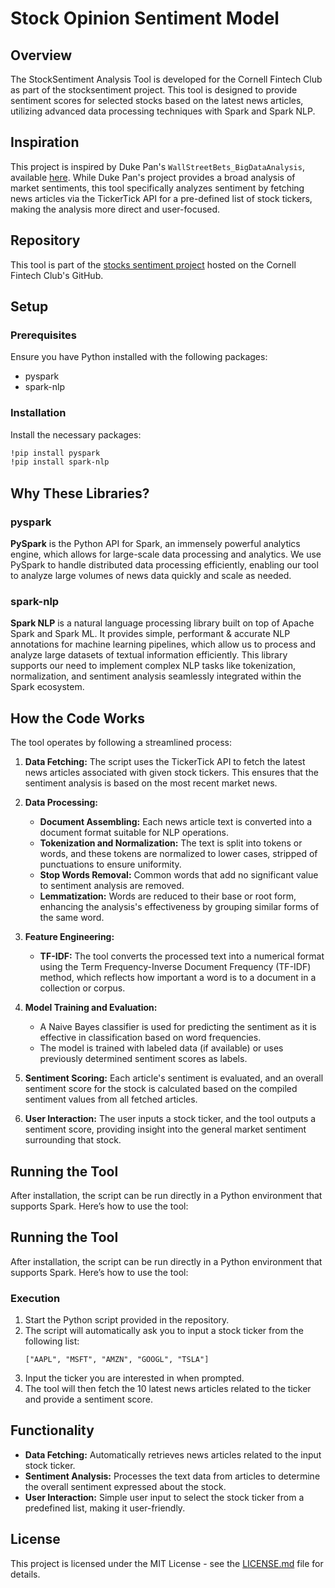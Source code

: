 # Stock Opinion Sentiment Model

## Overview
The StockSentiment Analysis Tool is developed for the Cornell Fintech Club as part of the stocksentiment project. This tool is designed to provide sentiment scores for selected stocks based on the latest news articles, utilizing advanced data processing techniques with Spark and Spark NLP.

## Inspiration
This project is inspired by Duke Pan's `WallStreetBets_BigDataAnalysis`, available [here](https://github.com/Fryingpannn/WallStreetBets_BigDataAnalysis). While Duke Pan's project provides a broad analysis of market sentiments, this tool specifically analyzes sentiment by fetching news articles via the TickerTick API for a pre-defined list of stock tickers, making the analysis more direct and user-focused.

## Repository
This tool is part of the [stocks sentiment project](https://github.com/Cornell-Fintech-Club/stocksentiment) hosted on the Cornell Fintech Club's GitHub.

## Setup

### Prerequisites
Ensure you have Python installed with the following packages:
- pyspark
- spark-nlp

### Installation
Install the necessary packages:
```bash
!pip install pyspark
!pip install spark-nlp
```

## Why These Libraries?

### pyspark
**PySpark** is the Python API for Spark, an immensely powerful analytics engine, which allows for large-scale data processing and analytics. We use PySpark to handle distributed data processing efficiently, enabling our tool to analyze large volumes of news data quickly and scale as needed.

### spark-nlp
**Spark NLP** is a natural language processing library built on top of Apache Spark and Spark ML. It provides simple, performant & accurate NLP annotations for machine learning pipelines, which allow us to process and analyze large datasets of textual information efficiently. This library supports our need to implement complex NLP tasks like tokenization, normalization, and sentiment analysis seamlessly integrated within the Spark ecosystem.

## How the Code Works
The tool operates by following a streamlined process:

1. **Data Fetching:** The script uses the TickerTick API to fetch the latest news articles associated with given stock tickers. This ensures that the sentiment analysis is based on the most recent market news.

2. **Data Processing:**
   - **Document Assembling:** Each news article text is converted into a document format suitable for NLP operations.
   - **Tokenization and Normalization:** The text is split into tokens or words, and these tokens are normalized to lower cases, stripped of punctuations to ensure uniformity.
   - **Stop Words Removal:** Common words that add no significant value to sentiment analysis are removed.
   - **Lemmatization:** Words are reduced to their base or root form, enhancing the analysis's effectiveness by grouping similar forms of the same word.

3. **Feature Engineering:**
   - **TF-IDF:** The tool converts the processed text into a numerical format using the Term Frequency-Inverse Document Frequency (TF-IDF) method, which reflects how important a word is to a document in a collection or corpus.

4. **Model Training and Evaluation:**
   - A Naive Bayes classifier is used for predicting the sentiment as it is effective in classification based on word frequencies.
   - The model is trained with labeled data (if available) or uses previously determined sentiment scores as labels.

5. **Sentiment Scoring:** Each article's sentiment is evaluated, and an overall sentiment score for the stock is calculated based on the compiled sentiment values from all fetched articles.

6. **User Interaction:** The user inputs a stock ticker, and the tool outputs a sentiment score, providing insight into the general market sentiment surrounding that stock.

## Running the Tool
After installation, the script can be run directly in a Python environment that supports Spark. Here’s how to use the tool:

## Running the Tool
After installation, the script can be run directly in a Python environment that supports Spark. Here’s how to use the tool:

### Execution
1. Start the Python script provided in the repository.
2. The script will automatically ask you to input a stock ticker from the following list:
   ```plaintext
   ["AAPL", "MSFT", "AMZN", "GOOGL", "TSLA"]
3. Input the ticker you are interested in when prompted.
4. The tool will then fetch the 10 latest news articles related to the ticker and provide a sentiment score.

## Functionality
- **Data Fetching:** Automatically retrieves news articles related to the input stock ticker.
- **Sentiment Analysis:** Processes the text data from articles to determine the overall sentiment expressed about the stock.
- **User Interaction:** Simple user input to select the stock ticker from a predefined list, making it user-friendly.

## License
This project is licensed under the MIT License - see the [LICENSE.md](LICENSE) file for details.